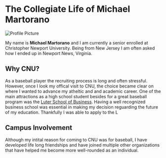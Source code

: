 # The Collegiate Life of Michael Martorano
![Profile Picture](https://Mmart04.github.io/BlogMart/images/Profile.jpg)

My name is **Michael Martorano** and I am currently a senior enrolled at Christopher Newport University. Being from New Jersey I am often asked how I ended up in Newport News, Virginia.
## Why CNU?
As a baseball player the recruiting process is long and often stressful. However, once I look my offical visit to CNU, the choice became clear on where I wanted to advance my atheltic and and academic career. One of the main attractions as a high school student besides for a great baseball program was the [Luter School of Business](https://cnu.edu/academics/departments/business/). Having a well recognized business school was essential in making my decision reguarding the future of my education. Thankfully I was able to apply to the L
## Campus Involvement
Although my intital reason for coming to CNU was for baseball, I have developed life long friendships and have joined multiple other organizations that have helped me become more well-rounded as an individual.
